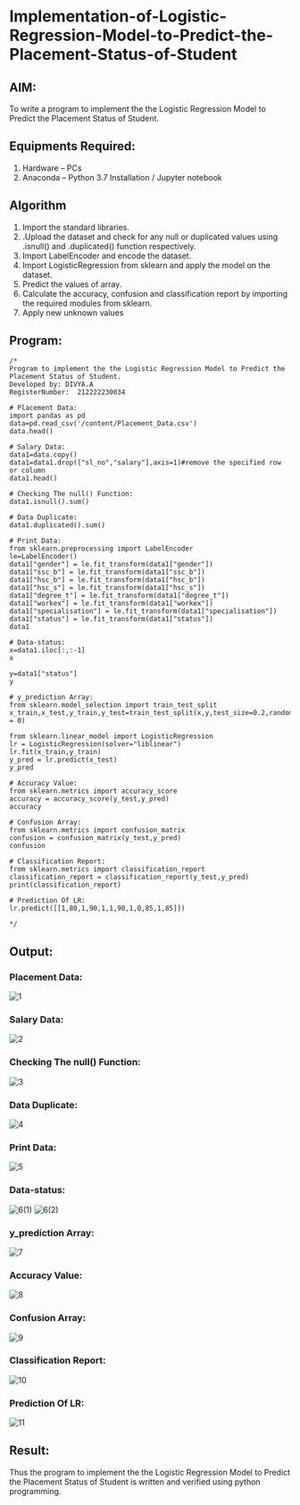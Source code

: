# Implementation-of-Logistic-Regression-Model-to-Predict-the-Placement-Status-of-Student

## AIM:
To write a program to implement the the Logistic Regression Model to Predict the Placement Status of Student.

## Equipments Required:
1. Hardware – PCs
2. Anaconda – Python 3.7 Installation / Jupyter notebook

## Algorithm
1. Import the standard libraries.
2. .Upload the dataset and check for any null or duplicated values using .isnull() and .duplicated() function respectively.
3. Import LabelEncoder and encode the dataset.
4. Import LogisticRegression from sklearn and apply the model on the dataset.
5. Predict the values of array.
6. Calculate the accuracy, confusion and classification report by importing the required modules from sklearn.
7. Apply new unknown values

## Program:
```
/*
Program to implement the the Logistic Regression Model to Predict the Placement Status of Student.
Developed by: DIVYA.A
RegisterNumber:  212222230034

# Placement Data:
import pandas as pd
data=pd.read_csv('/content/Placement_Data.csv')
data.head()

# Salary Data:
data1=data.copy()
data1=data1.drop(["sl_no","salary"],axis=1)#remove the specified row or column
data1.head()

# Checking The null() Function:
data1.isnull().sum()

# Data Duplicate:
data1.duplicated().sum()

# Print Data:
from sklearn.preprocessing import LabelEncoder
le=LabelEncoder()
data1["gender"] = le.fit_transform(data1["gender"])
data1["ssc_b"] = le.fit_transform(data1["ssc_b"])
data1["hsc_b"] = le.fit_transform(data1["hsc_b"])
data1["hsc_s"] = le.fit_transform(data1["hsc_s"])
data1["degree_t"] = le.fit_transform(data1["degree_t"])
data1["workex"] = le.fit_transform(data1["workex"])
data1["specialisation"] = le.fit_transform(data1["specialisation"])
data1["status"] = le.fit_transform(data1["status"])
data1

# Data-status:
x=data1.iloc[:,:-1]
x

y=data1["status"]
y

# y_prediction Array:
from sklearn.model_selection import train_test_split
x_train,x_test,y_train,y_test=train_test_split(x,y,test_size=0.2,random_state = 0)

from sklearn.linear_model import LogisticRegression
lr = LogisticRegression(solver="liblinear")
lr.fit(x_train,y_train)
y_pred = lr.predict(x_test)
y_pred

# Accuracy Value:
from sklearn.metrics import accuracy_score
accuracy = accuracy_score(y_test,y_pred)
accuracy

# Confusion Array:
from sklearn.metrics import confusion_matrix
confusion = confusion_matrix(y_test,y_pred)
confusion

# Classification Report:
from sklearn.metrics import classification_report
classification_report = classification_report(y_test,y_pred)
print(classification_report)

# Prediction Of LR:
lr.predict([[1,80,1,90,1,1,90,1,0,85,1,85]])

*/
```

## Output: 
### Placement Data:
![1](https://github.com/Divya110205/Implementation-of-Logistic-Regression-Model-to-Predict-the-Placement-Status-of-Student/assets/119404855/97400ecc-7ef7-4ee8-a384-85228269522f)

### Salary Data:
![2](https://github.com/Divya110205/Implementation-of-Logistic-Regression-Model-to-Predict-the-Placement-Status-of-Student/assets/119404855/09b61839-78fc-4cdd-9a1d-fd77712ba852)

### Checking The null() Function:
![3](https://github.com/Divya110205/Implementation-of-Logistic-Regression-Model-to-Predict-the-Placement-Status-of-Student/assets/119404855/26fffd09-ab35-4ee6-bfd7-45760437e145)

### Data Duplicate:
![4](https://github.com/Divya110205/Implementation-of-Logistic-Regression-Model-to-Predict-the-Placement-Status-of-Student/assets/119404855/fafbeb4f-2fd8-494a-b7d4-3039d7823f76)

### Print Data:
![5](https://github.com/Divya110205/Implementation-of-Logistic-Regression-Model-to-Predict-the-Placement-Status-of-Student/assets/119404855/56f72605-bfc1-4aad-866a-ba2f280247b7)

### Data-status:
![6(1)](https://github.com/Divya110205/Implementation-of-Logistic-Regression-Model-to-Predict-the-Placement-Status-of-Student/assets/119404855/5ee55782-bec1-4806-97d2-cdec183831a7)
![6(2)](https://github.com/Divya110205/Implementation-of-Logistic-Regression-Model-to-Predict-the-Placement-Status-of-Student/assets/119404855/d6b348d2-3ca7-4586-81f9-e59ddd674cff)

### y_prediction Array:
![7](https://github.com/Divya110205/Implementation-of-Logistic-Regression-Model-to-Predict-the-Placement-Status-of-Student/assets/119404855/741ff392-73da-48f3-9b5e-e1b65b8ec4f8)

### Accuracy Value:
![8](https://github.com/Divya110205/Implementation-of-Logistic-Regression-Model-to-Predict-the-Placement-Status-of-Student/assets/119404855/90caf5a2-e040-4c6f-8bea-b09217768995)

### Confusion Array:
![9](https://github.com/Divya110205/Implementation-of-Logistic-Regression-Model-to-Predict-the-Placement-Status-of-Student/assets/119404855/26bb0778-96e8-418f-a937-fd9d86178171)

### Classification Report:
![10](https://github.com/Divya110205/Implementation-of-Logistic-Regression-Model-to-Predict-the-Placement-Status-of-Student/assets/119404855/e268c9dc-7a90-4dc4-8057-1fd57a490755)

### Prediction Of LR:
![11](https://github.com/Divya110205/Implementation-of-Logistic-Regression-Model-to-Predict-the-Placement-Status-of-Student/assets/119404855/0cea0f2c-f731-4eb8-be33-6d841ef4175f)

## Result:
Thus the program to implement the the Logistic Regression Model to Predict the Placement Status of Student is written and verified using python programming.
